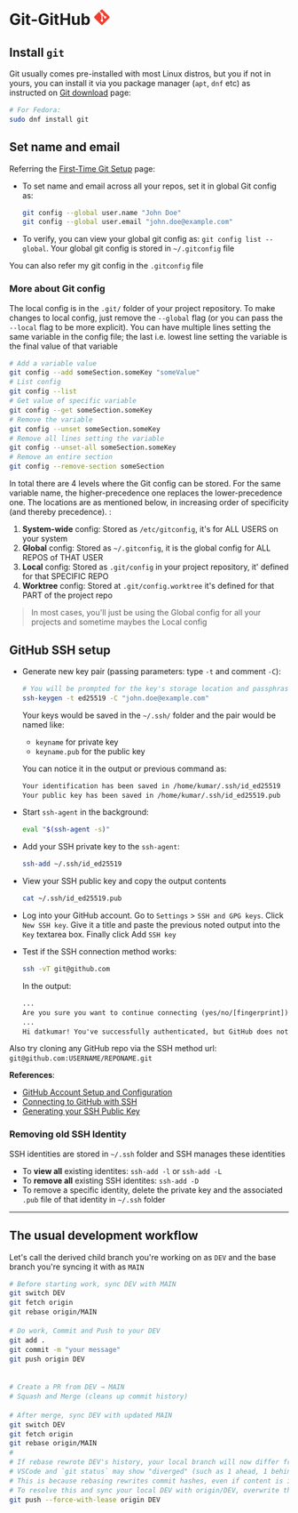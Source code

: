 # Git-GitHub <img alt="Git" src="../assets/git.svg" height="28">

## Install `git`

Git usually comes pre-installed with most Linux distros, but you if not in yours, you can install it via you package manager (`apt`, `dnf` etc) as instructed on [Git download](https://git-scm.com/downloads/linux) page:

```sh
# For Fedora:
sudo dnf install git
```

## Set name and email

Referring the [First-Time Git Setup](https://git-scm.com/book/en/v2/Getting-Started-First-Time-Git-Setup) page:

- To set name and email across all your repos, set it in global Git config as:

  ```sh
  git config --global user.name "John Doe"
  git config --global user.email "john.doe@example.com"
  ```

- To verify, you can view your global git config as: `git config list --global`. Your global git config is stored in `~/.gitconfig` file

You can also refer my git config in the `.gitconfig` file

### More about Git config

The local config is in the `.git/` folder of your project repository. To make changes to local config, just remove the `--global` flag (or you can pass the `--local` flag to be more explicit). You can have multiple lines setting the same variable in the config file; the last i.e. lowest line setting the variable is the final value of that variable

```sh
# Add a variable value
git config --add someSection.someKey "someValue"
# List config
git config --list
# Get value of specific variable
git config --get someSection.someKey
# Remove the variable
git config --unset someSection.someKey
# Remove all lines setting the variable
git config --unset-all someSection.someKey
# Remove an entire section
git config --remove-section someSection
```

In total there are 4 levels where the Git config can be stored. For the same variable name, the higher-precedence one replaces the lower-precedence one. The locations are as mentioned below, in increasing order of specificity (and thereby precedence). :

1. **System-wide** config: Stored as `/etc/gitconfig`, it's for ALL USERS on your system
2. **Global** config: Stored as `~/.gitconfig`, it is the global config for ALL REPOS of THAT USER
3. **Local** config: Stored as `.git/config` in your project repository, it' defined for that SPECIFIC REPO
4. **Worktree** config: Stored at `.git/config.worktree` it's defined for that PART of the project repo

> In most cases, you'll just be using the Global config for all your projects and sometime maybes the Local config

## GitHub SSH setup

- Generate new key pair (passing parameters: type `-t` and comment `-C`):

  ```sh
  # You will be prompted for the key's storage location and passphrase
  ssh-keygen -t ed25519 -C "john.doe@example.com"
  ```

  Your keys would be saved in the `~/.ssh/` folder and the pair would be named like:

  - `keyname` for private key
  - `keyname.pub` for the public key

  You can notice it in the output or previous command as:

  ```txt
  Your identification has been saved in /home/kumar/.ssh/id_ed25519
  Your public key has been saved in /home/kumar/.ssh/id_ed25519.pub
  ```

- Start `ssh-agent` in the background:

  ```sh
  eval "$(ssh-agent -s)"
  ```

- Add your SSH private key to the `ssh-agent`:

  ```sh
  ssh-add ~/.ssh/id_ed25519
  ```

- View your SSH public key and copy the output contents

  ```sh
  cat ~/.ssh/id_ed25519.pub
  ```

- Log into your GitHub account. Go to `Settings` > `SSH and GPG keys`. Click `New SSH key`. Give it a title and paste the previous noted output into the `Key` textarea box. Finally click Add `SSH key`

- Test if the SSH connection method works:

  ```sh
  ssh -vT git@github.com
  ```

  In the output:

  ```txt
  ...
  Are you sure you want to continue connecting (yes/no/[fingerprint])? yes
  ...
  Hi datkumar! You've successfully authenticated, but GitHub does not provide shell access.
  ```

Also try cloning any GitHub repo via the SSH method url: `git@github.com:USERNAME/REPONAME.git`

**References**:

- [GitHub Account Setup and Configuration](https://git-scm.com/book/en/v2/GitHub-Account-Setup-and-Configuration)
- [Connecting to GitHub with SSH](https://docs.github.com/en/authentication/connecting-to-github-with-ssh)
- [Generating your SSH Public Key](https://git-scm.com/book/en/v2/Git-on-the-Server-Generating-Your-SSH-Public-Key#_generate_ssh_key)

### Removing old SSH Identity

SSH identities are stored in `~/.ssh` folder and SSH manages these identities

- To **view all** existing identites: `ssh-add -l` or `ssh-add -L`
- To **remove all** existing SSH identites: `ssh-add -D`
- To remove a specific identity, delete the private key and the associated `.pub` file of that identity in `~/.ssh` folder

<!-- ---

`git config --global pull.rebase true`

---

> For error `git: fatal: Could not read from remote repository`. Refer [this post](https://stackoverflow.com/questions/13509293/git-fatal-could-not-read-from-remote-repository)

--- -->

---

## The usual development workflow

Let's call the derived child branch you're working on as `DEV` and the base branch you're syncing it with as `MAIN`

```sh
# Before starting work, sync DEV with MAIN
git switch DEV
git fetch origin
git rebase origin/MAIN

# Do work, Commit and Push to your DEV
git add .
git commit -m "your message"
git push origin DEV


# Create a PR from DEV → MAIN
# Squash and Merge (cleans up commit history)

# After merge, sync DEV with updated MAIN
git switch DEV
git fetch origin
git rebase origin/MAIN
#
# If rebase rewrote DEV's history, your local branch will now differ from origin/DEV
# VSCode and `git status` may show "diverged" (such as 1 ahead, 1 behind)
# This is because rebasing rewrites commit hashes, even if content is identical
# To resolve this and sync your local DEV with origin/DEV, overwrite the remote with:
git push --force-with-lease origin DEV
```

